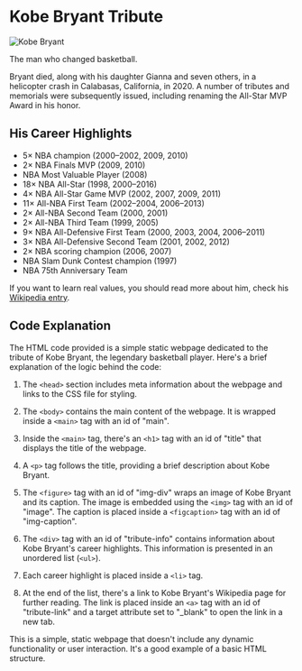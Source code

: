 # Kobe Bryant Tribute

![Kobe Bryant](https://upload.wikimedia.org/wikipedia/commons/thumb/5/56/Kobe_Bryant_2014.jpg/1024px-Kobe_Bryant_2014.jpg)

The man who changed basketball.

Bryant died, along with his daughter Gianna and seven others, in a helicopter crash in Calabasas, California, in 2020. A number of tributes and memorials were subsequently issued, including renaming the All-Star MVP Award in his honor.

## His Career Highlights

- 5× NBA champion (2000–2002, 2009, 2010)
- 2× NBA Finals MVP (2009, 2010)
- NBA Most Valuable Player (2008)
- 18× NBA All-Star (1998, 2000–2016)
- 4× NBA All-Star Game MVP (2002, 2007, 2009, 2011)
- 11× All-NBA First Team (2002–2004, 2006–2013)
- 2× All-NBA Second Team (2000, 2001)
- 2× All-NBA Third Team (1999, 2005)
- 9× NBA All-Defensive First Team (2000, 2003, 2004, 2006–2011)
- 3× NBA All-Defensive Second Team (2001, 2002, 2012)
- 2× NBA scoring champion (2006, 2007)
- NBA Slam Dunk Contest champion (1997)
- NBA 75th Anniversary Team

If you want to learn real values, you should read more about him, check his [Wikipedia entry](https://en.wikipedia.org/wiki/Kobe_Bryant).

## Code Explanation

The HTML code provided is a simple static webpage dedicated to the tribute of Kobe Bryant, the legendary basketball player. Here's a brief explanation of the logic behind the code:

1. The `<head>` section includes meta information about the webpage and links to the CSS file for styling.

2. The `<body>` contains the main content of the webpage. It is wrapped inside a `<main>` tag with an id of "main".

3. Inside the `<main>` tag, there's an `<h1>` tag with an id of "title" that displays the title of the webpage.

4. A `<p>` tag follows the title, providing a brief description about Kobe Bryant.

5. The `<figure>` tag with an id of "img-div" wraps an image of Kobe Bryant and its caption. The image is embedded using the `<img>` tag with an id of "image". The caption is placed inside a `<figcaption>` tag with an id of "img-caption".

6. The `<div>` tag with an id of "tribute-info" contains information about Kobe Bryant's career highlights. This information is presented in an unordered list (`<ul>`).

7. Each career highlight is placed inside a `<li>` tag.

8. At the end of the list, there's a link to Kobe Bryant's Wikipedia page for further reading. The link is placed inside an `<a>` tag with an id of "tribute-link" and a target attribute set to "_blank" to open the link in a new tab.

This is a simple, static webpage that doesn't include any dynamic functionality or user interaction. It's a good example of a basic HTML structure.